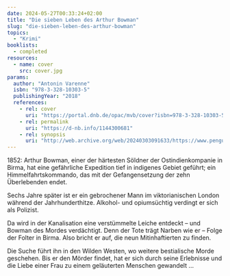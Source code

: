 ```yaml
---
date: 2024-05-27T00:33:24+02:00
title: "Die sieben Leben des Arthur Bowman"
slug: "die-sieben-leben-des-arthur-bowman"
topics:
  - "Krimi"
booklists:
  - completed
resources:
  - name: cover
    src: cover.jpg
params:
  author: "Antonin Varenne"
  isbn: "978-3-328-10303-5"
  publishingYear: "2018"
  references:
    - rel: cover
      uri: "https://portal.dnb.de/opac/mvb/cover?isbn=978-3-328-10303-5"
    - rel: permalink
      uri: "https://d-nb.info/1144300681"
    - rel: synopsis
      uri: "http://web.archive.org/web/20240303091633/https://www.penguin.de/ebook/Die-sieben-Leben-des-Arthur-Bowman/Antonin-Varenne/C-Bertelsmann/e467110.rhd"
---
```


1852: Arthur Bowman, einer der härtesten Söldner der Ostindienkompanie in Birma, 
hat eine gefährliche Expedition tief in indigenes Gebiet geführt; ein 
Himmelfahrtskommando, das mit der Gefangensetzung der zehn Überlebenden endet.

Sechs Jahre später ist er ein gebrochener Mann im viktorianischen London während 
der Jahrhunderthitze. Alkohol- und opiumsüchtig verdingt er sich als Polizist. 

Da wird in der Kanalisation eine verstümmelte Leiche entdeckt – und Bowman des 
Mordes verdächtigt. Denn der Tote trägt Narben wie er – Folge der Folter in 
Birma. Also bricht er auf, die neun Mitinhaftierten zu finden.

Die Suche führt ihn in den Wilden Westen, wo weitere bestialische Morde 
geschehen. Bis er den Mörder findet, hat er sich durch seine Erlebnisse und die 
Liebe einer Frau zu einem geläuterten Menschen gewandelt …